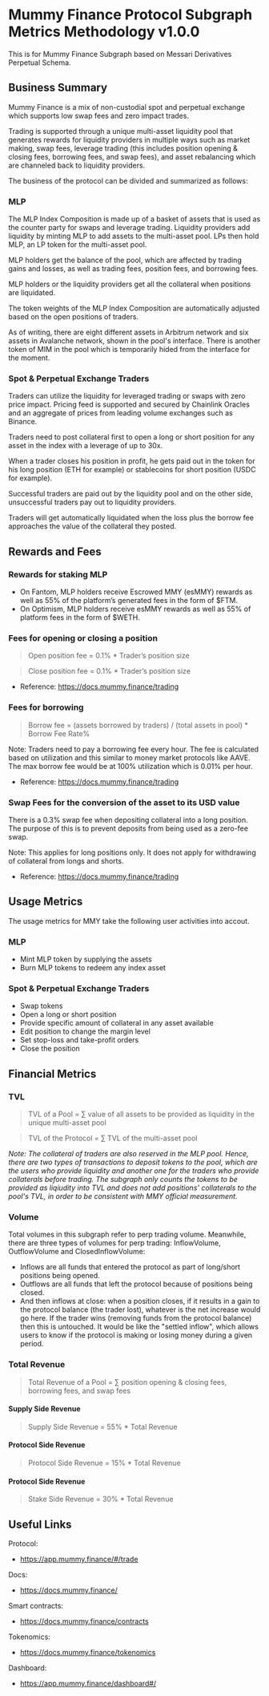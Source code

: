 # Mummy Finance Protocol Subgraph Metrics Methodology v1.0.0

This is for Mummy Finance Subgraph based on Messari Derivatives Perpetual Schema.

## Business Summary

Mummy Finance is a mix of non-custodial spot and perpetual exchange which supports low swap fees and zero impact trades.

Trading is supported through a unique multi-asset liquidity pool that generates rewards for liquidity providers in multiple ways such as market making, swap fees, leverage trading (this includes position opening & closing fees, borrowing fees, and swap fees), and asset rebalancing which are channeled back to liquidity providers.

The business of the protocol can be divided and summarized as follows:

### MLP

The MLP Index Composition is made up of a basket of assets that is used as the counter party for swaps and leverage trading. Liquidity providers add liquidity by minting MLP to add assets to the multi-asset pool. LPs then hold MLP, an LP token for the multi-asset pool.

MLP holders get the balance of the pool, which are affected by trading gains and losses, as well as trading fees, position fees, and borrowing fees.

MLP holders or the liquidity providers get all the collateral when positions are liquidated.

The token weights of the MLP Index Composition are automatically adjusted based on the open positions of traders.

As of writing, there are eight different assets in Arbitrum network and six assets in Avalanche network, shown in the pool's interface. There is another token of MIM in the pool which is temporarily hided from the interface for the moment.

### Spot & Perpetual Exchange Traders

Traders can utilize the liquidity for leveraged trading or swaps with zero price impact. Pricing feed is supported and secured by Chainlink Oracles and an aggregate of prices from leading volume exchanges such as Binance.

Traders need to post collateral first to open a long or short position for any asset in the index with a leverage of up to 30x.

When a trader closes his position in profit, he gets paid out in the token for his long position (ETH for example) or stablecoins for short position (USDC for example).

Successful traders are paid out by the liquidity pool and on the other side, unsuccessful traders pay out to liquidity providers.

Traders will get automatically liquidated when the loss plus the borrow fee approaches the value of the collateral they posted.

## Rewards and Fees

### Rewards for staking MLP

- On Fantom, MLP holders receive Escrowed MMY (esMMY) rewards as well as 55% of the platform’s generated fees in the form of \$FTM.
- On Optimism, MLP holders receive esMMY rewards as well as 55% of platform fees in the form of \$WETH.

### Fees for opening or closing a position

> Open position fee = 0.1% \* Trader’s position size

> Close position fee = 0.1% \* Trader’s position size

- Reference: https://docs.mummy.finance/trading

### Fees for borrowing

> Borrow fee = (assets borrowed by traders) / (total assets in pool) \* Borrow Fee Rate%

Note: Traders need to pay a borrowing fee every hour. The fee is calculated based on utilization and this similar to money market protocols like AAVE. The max borrow fee would be at 100% utilization which is 0.01% per hour.

- Reference: https://docs.mummy.finance/trading

### Swap Fees for the conversion of the asset to its USD value

There is a 0.3% swap fee when depositing collateral into a long position. The purpose of this is to prevent deposits from being used as a zero-fee swap.

Note: This applies for long positions only. It does not apply for withdrawing of collateral from longs and shorts.

- Reference: https://docs.mummy.finance/trading

## Usage Metrics

The usage metrics for MMY take the following user activities into accout.

### MLP

- Mint MLP token by supplying the assets
- Burn MLP tokens to redeem any index asset

### Spot & Perpetual Exchange Traders

- Swap tokens
- Open a long or short position
- Provide specific amount of collateral in any asset available
- Edit position to change the margin level
- Set stop-loss and take-profit orders
- Close the position

## Financial Metrics

### TVL

> TVL of a Pool = ∑ value of all assets to be provided as liquidity in the unique multi-asset pool

> TVL of the Protocol = ∑ TVL of the multi-asset pool

_Note: The collateral of traders are also reserved in the MLP pool. Hence, there are two types of transactions to deposit tokens to the pool, which are the users who provide liquidity and another one for the traders who provide collaterals before trading. The subgraph only counts the tokens to be provided as liqiudity into TVL and does not add positions' collaterals to the pool's TVL, in order to be consistent with MMY official measurement._

### Volume

Total volumes in this subgraph refer to perp trading volume. Meanwhile, there are three types of volumes for perp trading: InflowVolume, OutflowVolume and ClosedInflowVolume:

- Inflows are all funds that entered the protocol as part of long/short positions being opened.
- Outflows are all funds that left the protocol because of positions being closed.
- And then inflows at close: when a position closes, if it results in a gain to the protocol balance (the trader lost), whatever is the net increase would go here. If the trader wins (removing funds from the protocol balance) then this is untouched. It would be like the "settled inflow", which allows users to know if the protocol is making or losing money during a given period.

### Total Revenue

> Total Revenue of a Pool = ∑ position opening & closing fees, borrowing fees, and swap fees

#### Supply Side Revenue

> Supply Side Revenue = 55% \* Total Revenue

#### Protocol Side Revenue

> Protocol Side Revenue = 15% \* Total Revenue

#### Protocol Side Revenue

> Stake Side Revenue = 30% \* Total Revenue

## Useful Links

Protocol:

- https://app.mummy.finance/#/trade

Docs:

- https://docs.mummy.finance/

Smart contracts:

- https://docs.mummy.finance/contracts

Tokenomics:

- https://docs.mummy.finance/tokenomics

Dashboard:

- https://app.mummy.finance/dashboard#/

